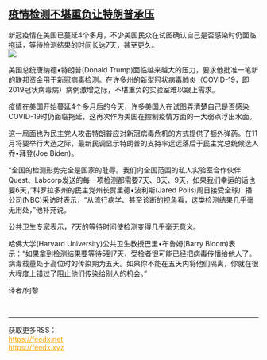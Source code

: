 <!--1595199134000-->
[疫情检测不堪重负让特朗普承压](https://cn.ft.com/story/001088602?full=y)
------

<div></div><div class="story-lead">新冠疫情在美国已蔓延4个多月，不少美国民众在试图确认自己是否感染时仍面临拖延，等待检测结果的时间长达7天，甚至更久。</div><div class=" story-image image"><img src="https://thumbor.ftacademy.cn/unsafe/1340x754/https://thumbor.ftacademy.cn/unsafe/picture/6/000096476_piclink.jpg"></div><div class="story-body"><div id="story-body-container"><p>美国总统唐纳德•特朗普(Donald Trump)面临越来越大的压力，要求他批准一笔新的联邦资金用于新冠病毒检测。在许多州的新型冠状病毒肺炎（COVID-19，即2019冠状病毒病）病例激增之际，不堪重负的实验室难以跟上需求。</p><p>疫情在美国开始蔓延4个多月后的今天，许多美国人在试图弄清楚自己是否感染COVID-19时仍面临拖延，这再次作为美国在控制疫情方面的一大弱点浮出水面。</p><p>这一局面也为民主党人攻击特朗普应对新冠病毒危机的方式提供了额外弹药。在11月将要举行大选之际，最新民调显示特朗普的支持率远远落后于民主党总统候选人乔•拜登(Joe Biden)。</p><p>“全国的检测形势完全是国家的耻辱。我们向全国范围的私人实验室合作伙伴Quest、Labcorp发送的每一项检测都需要7天、8天、9天，如果我们幸运的话也要6天，”科罗拉多州的民主党州长贾里德•波利斯(Jared Polis)周日接受全球广播公司(NBC)采访时表示，“从流行病学、甚至诊断的视角看，这类检测结果几乎毫无用处，”他补充说。</p><div  data-o-ads-name="mpu-middle1" class="o-ads in-article-advert" data-o-ads-formats-default="false"  data-o-ads-formats-small="FtcMobileMpu"  data-o-ads-formats-medium="FtcMpu" data-o-ads-formats-large="FtcMpu" data-o-ads-formats-extra="FtcMpu" data-o-ads-targeting="cnpos=middle1;" data-cy='[{"devices":["PC","iPhoneWeb","AndroidWeb","iPhoneApp","AndroidApp"],"pattern":"MPU","position":"Middle1","container":"mpuInStory"}]'></div><p>公共卫生专家表示，7天的等待时间使检测变得几乎毫无意义。</p><p>哈佛大学(Harvard University)公共卫生教授巴里•布鲁姆(Barry Bloom)表示：“如果拿到检测结果要等待5到7天，受检者很可能已经把病毒传播给他人了。病毒载量处于高位时的传染期为五天。如果你不能在五天内将他们隔离，你就在很大程度上错过了阻止他们传染给别人的机会。”</p><p>译者/何黎</p></div><div class="clearfloat"></div></div><br><hr><div>获取更多RSS：<br><a href="https://feedx.net" style="color:orange" target="_blank">https://feedx.net</a> <br><a href="https://feedx.xyz" style="color:orange" target="_blank">https://feedx.xyz</a><br></div>
